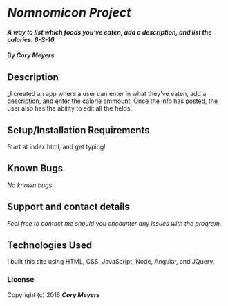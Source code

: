 # _Nomnomicon Project_

#### _A way to list which foods you've eaten, add a description, and list the calories. 6-3-16_

#### By _**Cory Meyers**_

## Description

_I created an app where a user can enter in what they've eaten, add a description, and enter the calorie ammount. Once the info has posted, the user also has the ability to edit all the fields.

## Setup/Installation Requirements

Start at index.html, and get typing!

## Known Bugs

_No known bugs._

## Support and contact details

_Feel free to contact me should you encounter any issues with the program._

## Technologies Used

I built this site using HTML, CSS, JavaScript, Node, Angular, and JQuery.

### License


Copyright (c) 2016 **_Cory Meyers_**
